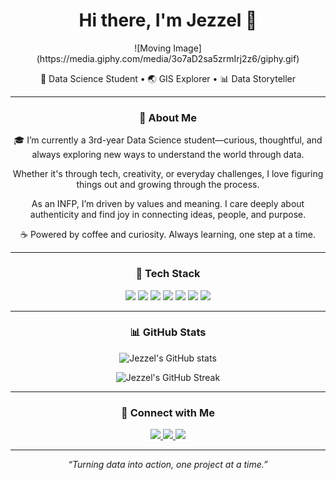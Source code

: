 <h1 align="center">Hi there, I'm Jezzel 👋</h1>
<p align="center">
  ![Moving Image](https://media.giphy.com/media/3o7aD2sa5zrmIrj2z6/giphy.gif)
</p>
<p align="center">🌱 Data Science Student • 🌏 GIS Explorer • 📊 Data Storyteller</p>

---

<h3 align="center">🧠 About Me</h3>

<p align="center">
🎓 I’m currently a 3rd-year Data Science student—curious, thoughtful, and always exploring new ways to understand the world through data.
</p>

<p align="center">
Whether it's through tech, creativity, or everyday challenges, I love figuring things out and growing through the process.
</p>

<p align="center">
As an INFP, I’m driven by values and meaning. I care deeply about authenticity and find joy in connecting ideas, people, and purpose.
</p>

<p align="center">
☕ Powered by coffee and curiosity. Always learning, one step at a time.
</p>

---

<h3 align="center">🚀 Tech Stack</h3>

<p align="center">
  <img src="https://img.shields.io/badge/-Python-3776AB?style=flat-square&logo=python&logoColor=white" />
  <img src="https://img.shields.io/badge/-R-276DC3?style=flat-square&logo=r&logoColor=white" />
  <img src="https://img.shields.io/badge/-SQL-4479A1?style=flat-square&logo=postgresql&logoColor=white" />
  <img src="https://img.shields.io/badge/-QGIS-589632?style=flat-square&logo=qgis&logoColor=white" />
  <img src="https://img.shields.io/badge/-HTML-E34F26?style=flat-square&logo=html5&logoColor=white" />
  <img src="https://img.shields.io/badge/-Pandas-150458?style=flat-square&logo=pandas" />
  <img src="https://img.shields.io/badge/-Scikit--learn-F7931E?style=flat-square&logo=scikit-learn&logoColor=white" />
</p>

---

<h3 align="center">📊 GitHub Stats</h3>

<p align="center">
  <img src="https://github-readme-stats.vercel.app/api?username=Jzelfthr&show_icons=true&theme=tokyonight" alt="Jezzel's GitHub stats" />
</p>

<p align="center">
  <img src="https://github-readme-streak-stats.herokuapp.com/?user=Jzelfthr&theme=tokyonight" alt="Jezzel's GitHub Streak" />
</p>

---

<h3 align="center">💬 Connect with Me</h3>

<p align="center">
  <a href="https://www.linkedin.com/in/jezzel-faith-gier" target="_blank">
    <img src="https://img.shields.io/badge/-LinkedIn-0077B5?style=for-the-badge&logo=linkedin&logoColor=white" />
  </a>
  <a href="mailto:gier.jezzelfaith@gmail.com" target="_blank">
    <img src="https://img.shields.io/badge/-Email-EA4335?style=for-the-badge&logo=gmail&logoColor=white" />
  </a>
  <a href="https://www.instagram.com/jzelfthr/" target="_blank">
    <img src="https://img.shields.io/badge/-Instagram-E4405F?style=for-the-badge&logo=instagram&logoColor=white" />
  </a>
</p>

---

<p align="center"><i>“Turning data into action, one project at a time.”</i></p>
